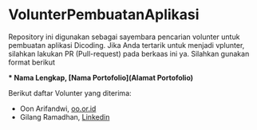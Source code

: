 # VolunterPembuatanAplikasi

Repository ini digunakan sebagai sayembara pencarian volunter untuk pembuatan aplikasi Dicoding. Jika Anda tertarik untuk menjadi vplunter, silahkan lakukan PR (Pull-request) pada berkaas ini ya. Silahkan gunakan format berikut

**\* Nama Lengkap, [Nama Portofolio](Alamat Portofolio)**

Berikut daftar Volunter yang diterima:

* Oon Arifandwi, [oo.or.id](https://oo.or/id)
* Gilang Ramadhan, [Linkedin](https://www.linkedin.com/in/gilang-adhan/)
